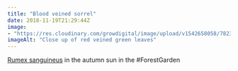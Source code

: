 ```yaml
---
title: "Blood veined sorrel"
date: 2018-11-19T21:29:44Z
image: 
- "https://res.cloudinary.com/growdigital/image/upload/v1542658058/7823EC76-EC70-49F5-9DEE-5623A7C1948F_wizdvb.jpg"
imageAlt: "Close up of red veined green leaves"
---
```


[Rumex sanguineus](https://pfaf.org/user/plant.aspx?latinname=Rumex+sanguineus) in the autumn sun in the #ForestGarden
